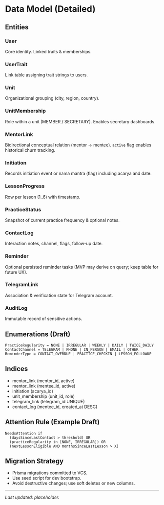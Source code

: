 # Data Model (Detailed)

## Entities
### User
Core identity. Linked traits & memberships.

### UserTrait
Link table assigning trait strings to users.

### Unit
Organizational grouping (city, region, country).

### UnitMembership
Role within a unit (MEMBER / SECRETARY). Enables secretary dashboards.

### MentorLink
Bidirectional conceptual relation (mentor -> mentee). `active` flag enables historical churn tracking.

### Initiation
Records initiation event or nama mantra (flag) including acarya and date.

### LessonProgress
Row per lesson (1..6) with timestamp.

### PracticeStatus
Snapshot of current practice frequency & optional notes.

### ContactLog
Interaction notes, channel, flags, follow-up date.

### Reminder
Optional persisted reminder tasks (MVP may derive on query; keep table for future UX).

### TelegramLink
Association & verification state for Telegram account.

### AuditLog
Immutable record of sensitive actions.

## Enumerations (Draft)
```
PracticeRegularity = NONE | IRREGULAR | WEEKLY | DAILY | TWICE_DAILY
ContactChannel = TELEGRAM | PHONE | IN_PERSON | EMAIL | OTHER
ReminderType = CONTACT_OVERDUE | PRACTICE_CHECKIN | LESSON_FOLLOWUP
```

## Indices
- mentor_link (mentor_id, active)
- mentor_link (mentee_id, active)
- initiation (acarya_id)
- unit_membership (unit_id, role)
- telegram_link (telegram_id UNIQUE)
- contact_log (mentee_id, created_at DESC)

## Attention Rule (Example Draft)
```
NeedsAttention if
  (daysSinceLastContact > threshold) OR
  (practiceRegularity in [NONE, IRREGULAR]) OR
  (nextLessonEligible AND monthsSinceLastLesson > X)
```

## Migration Strategy
- Prisma migrations committed to VCS.
- Use seed script for dev bootstrap.
- Avoid destructive changes; use soft deletes or new columns.

---
_Last updated: placeholder._
